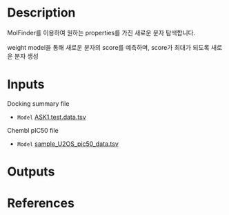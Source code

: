 # Description

MolFinder를 이용하여 원하는 properties를 가진 새로운 분자 탐색합니다.

weight model을 통해 새로운 분자의 score를 예측하며, score가 최대가 되도록 새로운 분자 생성

# Inputs

Docking summary file

- `Model` [ASK1.test.data.tsv](https://openapi.ad3.io/media/apps/molfinder_de_novo/examples/input/ASK1.test.data.tsv)

Chembl pIC50 file

- `Model` [sample_U2OS_pic50_data.tsv](https://openapi.ad3.io/media/apps/molfinder_de_novo/examples/input/sample_U2OS_pic50_data.tsv)

# Outputs

# References
